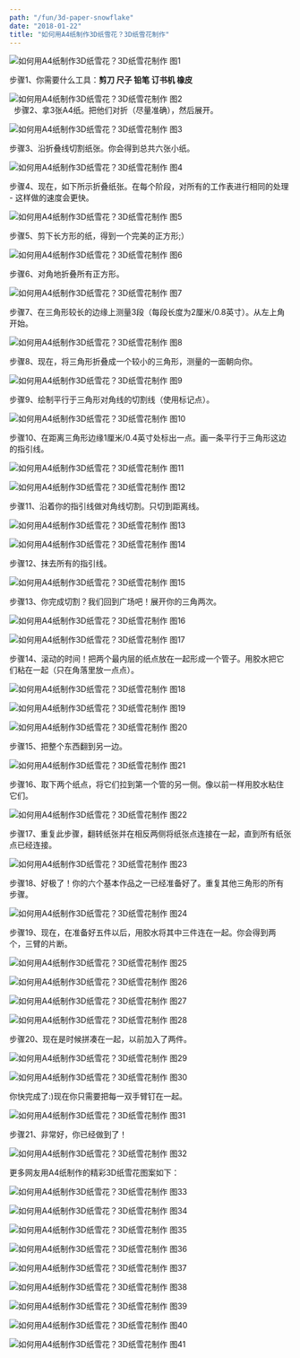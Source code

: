 ```yaml
---
path: "/fun/3d-paper-snowflake"
date: "2018-01-22"
title: "如何用A4纸制作3D纸雪花？3D纸雪花制作"
---
```


![如何用A4纸制作3D纸雪花？3D纸雪花制作 图1　](http://p29kbvdka.bkt.clouddn.com/upload2/3d-paper-snowflake-done.jpg)   

步骤1、你需要什么工具：**剪刀 尺子 铅笔 订书机 橡皮**   

![如何用A4纸制作3D纸雪花？3D纸雪花制作 图2　](http://p29kbvdka.bkt.clouddn.com/upload1/3d-paper-snowflake.jpg)  
 
步骤2、拿3张A4纸。把他们对折（尽量准确），然后展开。   

![如何用A4纸制作3D纸雪花？3D纸雪花制作 图3　](http://p29kbvdka.bkt.clouddn.com/upload2/3d-paper-snowflake01.jpg)   

步骤3、沿折叠线切割纸张。你会得到总共六张小纸。   

![如何用A4纸制作3D纸雪花？3D纸雪花制作 图4　](http://p29kbvdka.bkt.clouddn.com/upload2/3d-paper-snowflake02.jpg)   

步骤4、现在，如下所示折叠纸张。在每个阶段，对所有的工作表进行相同的处理 - 这样做的速度会更快。   

![如何用A4纸制作3D纸雪花？3D纸雪花制作 图5　](http://p29kbvdka.bkt.clouddn.com/upload2/3d-paper-snowflake03.jpg)   

步骤5、剪下长方形的纸，得到一个完美的正方形;）   

![如何用A4纸制作3D纸雪花？3D纸雪花制作 图6　](http://p29kbvdka.bkt.clouddn.com/upload2/3d-paper-snowflake04.jpg)   

步骤6、对角地折叠所有正方形。   

![如何用A4纸制作3D纸雪花？3D纸雪花制作 图7　](http://p29kbvdka.bkt.clouddn.com/upload2/3d-paper-snowflake05.jpg)   

步骤7、在三角形较长的边缘上测量3段（每段长度为2厘米/0.8英寸）。从左上角开始。   

![如何用A4纸制作3D纸雪花？3D纸雪花制作 图8　](http://p29kbvdka.bkt.clouddn.com/upload2/3d-paper-snowflake06.jpg)   

步骤8、现在，将三角形折叠成一个较小的三角形，测量的一面朝向你。    

![如何用A4纸制作3D纸雪花？3D纸雪花制作 图9　](http://p29kbvdka.bkt.clouddn.com/upload2/3d-paper-snowflake07.jpg)   

步骤9、绘制平行于三角形对角线的切割线（使用标记点）。   

![如何用A4纸制作3D纸雪花？3D纸雪花制作 图10　](http://p29kbvdka.bkt.clouddn.com/upload2/3d-paper-snowflake08.jpg)   

步骤10、在距离三角形边缘1厘米/0.4英寸处标出一点。画一条平行于三角形这边的指引线。   

![如何用A4纸制作3D纸雪花？3D纸雪花制作 图11　](http://p29kbvdka.bkt.clouddn.com/upload2/3d-paper-snowflake09.jpg)   

![如何用A4纸制作3D纸雪花？3D纸雪花制作 图12　](http://p29kbvdka.bkt.clouddn.com/upload2/3d-paper-snowflake10.jpg)    

步骤11、沿着你的指引线做对角线切割。只切到距离线。   

![如何用A4纸制作3D纸雪花？3D纸雪花制作 图13　](http://p29kbvdka.bkt.clouddn.com/upload2/3d-paper-snowflake11.jpg)   

![如何用A4纸制作3D纸雪花？3D纸雪花制作 图14　](http://p29kbvdka.bkt.clouddn.com/upload2/3d-paper-snowflake12.jpg)   

步骤12、抹去所有的指引线。   

![如何用A4纸制作3D纸雪花？3D纸雪花制作 图15　](http://p29kbvdka.bkt.clouddn.com/upload2/3d-paper-snowflake13.jpg)   

步骤13、你完成切割？我们回到广场吧！展开你的三角两次。   

![如何用A4纸制作3D纸雪花？3D纸雪花制作 图16　](http://p29kbvdka.bkt.clouddn.com/upload2/3d-paper-snowflake14.jpg)   

![如何用A4纸制作3D纸雪花？3D纸雪花制作 图17　](http://p29kbvdka.bkt.clouddn.com/upload2/3d-paper-snowflake15.jpg)   

步骤14、滚动的时间！把两个最内层的纸点放在一起形成一个管子。用胶水把它们粘在一起（只在角落里放一点点）。   

![如何用A4纸制作3D纸雪花？3D纸雪花制作 图18　](http://p29kbvdka.bkt.clouddn.com/upload2/3d-paper-snowflake16.jpg)   

![如何用A4纸制作3D纸雪花？3D纸雪花制作 图19　](http://p29kbvdka.bkt.clouddn.com/upload2/3d-paper-snowflake17.jpg)   

![如何用A4纸制作3D纸雪花？3D纸雪花制作 图20　](http://p29kbvdka.bkt.clouddn.com/upload2/3d-paper-snowflake18.jpg)   

步骤15、把整个东西翻到另一边。   

![如何用A4纸制作3D纸雪花？3D纸雪花制作 图21　](http://p29kbvdka.bkt.clouddn.com/upload2/3d-paper-snowflake19.jpg)   

步骤16、取下两个纸点，将它们拉到第一个管的另一侧。像以前一样用胶水粘住它们。   

![如何用A4纸制作3D纸雪花？3D纸雪花制作 图22　](http://p29kbvdka.bkt.clouddn.com/upload2/3d-paper-snowflake20.jpg)   

步骤17、重复此步骤，翻转纸张并在相反两侧将纸张点连接在一起，直到所有纸张点已经连接。   

![如何用A4纸制作3D纸雪花？3D纸雪花制作 图23　](http://p29kbvdka.bkt.clouddn.com/upload2/3d-paper-snowflake22.jpg)   

步骤18、好极了！你的六个基本作品之一已经准备好了。重复其他三角形的所有步骤。   

![如何用A4纸制作3D纸雪花？3D纸雪花制作 图24　](http://p29kbvdka.bkt.clouddn.com/upload2/3d-paper-snowflake23.jpg)   

步骤19、现在，在准备好五件以后，用胶水将其中三件连在一起。你会得到两个，三臂的片断。   

![如何用A4纸制作3D纸雪花？3D纸雪花制作 图25　](http://p29kbvdka.bkt.clouddn.com/upload2/3d-paper-snowflake24.jpg)   

![如何用A4纸制作3D纸雪花？3D纸雪花制作 图26　](http://p29kbvdka.bkt.clouddn.com/upload2/3d-paper-snowflake25.jpg)   

![如何用A4纸制作3D纸雪花？3D纸雪花制作 图27　](http://p29kbvdka.bkt.clouddn.com/upload2/3d-paper-snowflake26.jpg)   

![如何用A4纸制作3D纸雪花？3D纸雪花制作 图28　](http://p29kbvdka.bkt.clouddn.com/upload2/3d-paper-snowflake27.jpg)   

步骤20、现在是时候拼凑在一起，以前加入了两件。   

![如何用A4纸制作3D纸雪花？3D纸雪花制作 图29　](http://p29kbvdka.bkt.clouddn.com/upload2/3d-paper-snowflake28.jpg)   

![如何用A4纸制作3D纸雪花？3D纸雪花制作 图30　](http://p29kbvdka.bkt.clouddn.com/upload2/3d-paper-snowflake29.jpg)   

你快完成了:)现在你只需要把每一双手臂钉在一起。   

![如何用A4纸制作3D纸雪花？3D纸雪花制作 图31　](http://p29kbvdka.bkt.clouddn.com/upload2/3d-paper-snowflake30.jpg)   

步骤21、非常好，你已经做到了！   

![如何用A4纸制作3D纸雪花？3D纸雪花制作 图32　](http://p29kbvdka.bkt.clouddn.com/upload2/3d-paper-snowflake31.jpg)   

更多网友用A4纸制作的精彩3D纸雪花图案如下：   

![如何用A4纸制作3D纸雪花？3D纸雪花制作 图33　](http://p29kbvdka.bkt.clouddn.com/upload2/3d-paper-snowflake-fans01.jpg)   

![如何用A4纸制作3D纸雪花？3D纸雪花制作 图34　](http://p29kbvdka.bkt.clouddn.com/upload2/3d-paper-snowflake-fans02.jpg)   

![如何用A4纸制作3D纸雪花？3D纸雪花制作 图35　](http://p29kbvdka.bkt.clouddn.com/upload2/3d-paper-snowflake-fans03.jpg)   

![如何用A4纸制作3D纸雪花？3D纸雪花制作 图36　](http://p29kbvdka.bkt.clouddn.com/upload2/3d-paper-snowflake-fans04.jpg)  

![如何用A4纸制作3D纸雪花？3D纸雪花制作 图37　](http://p29kbvdka.bkt.clouddn.com/upload2/3d-paper-snowflake-fans05.jpg)  

![如何用A4纸制作3D纸雪花？3D纸雪花制作 图38　](http://p29kbvdka.bkt.clouddn.com/upload2/3d-paper-snowflake-fans06.jpg)  

![如何用A4纸制作3D纸雪花？3D纸雪花制作 图39　](http://p29kbvdka.bkt.clouddn.com/upload2/3d-paper-snowflake-fans07.jpg)  

![如何用A4纸制作3D纸雪花？3D纸雪花制作 图40　](http://p29kbvdka.bkt.clouddn.com/upload2/3d-paper-snowflake-fans08.jpg)  

![如何用A4纸制作3D纸雪花？3D纸雪花制作 图41　](http://p29kbvdka.bkt.clouddn.com/upload2/3d-paper-snowflake-fans09.jpg)   
